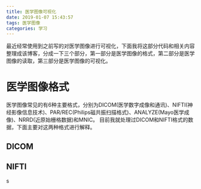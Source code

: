 ```yaml
---
title: 医学图像可视化
date: 2019-01-07 15:43:57
tags: 医学图像
categories: 学习
---
```

最近经常使用到之前写的对医学图像进行可视化，下面我将这部分代码和相关内容整理成该博客，分成一下三个部分，第一部分是医学图像的格式，第二部分是医学图像的读取，第三部分是医学图像的可视化。

# 医学图像格式
医学图像常见的有6种主要格式，分别为DICOM(医学数字成像和通讯)、NIFTI(神经影像信息技术)、PAR/REC(Philips磁共振扫描格式)、ANALYZE(Mayo医学成像)、NRRD(近原始栅格数据)和MNIC。
目前我就处理过DICOM和NIFTI格式的数据，下面主要对这两种格式进行解释。
## DICOM

## NIFTI

s